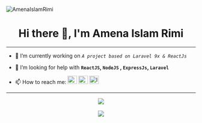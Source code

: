 <link rel="stylesheet" href="https://cdn.jsdelivr.net/gh/devicons/devicon@v2.11.0/devicon.min.css">

<p> <img src="https://komarev.com/ghpvc/?username=AmenaIslamRimi&show_icons=true&theme=gotham" alt="AmenaIslamRimi" /> </p>

<h1 align="center">Hi there 👋, I'm Amena Islam Rimi</h1>
<hr>

- 🔭 I’m currently working on *`A project based on Laravel 9x & ReactJs`*

- 🤔 I’m looking for help with **`ReactJS`, `NodeJS` , `ExpressJs`, `Laravel`**

- 📫 How to reach me:  <a href="mailto:amenarimi5@gmail.com"><img src="https://upload.wikimedia.org/wikipedia/commons/7/7e/Gmail_icon_%282020%29.svg" alt="gmail" width="25" height="22"></a> <a href="https://www.facebook.com/amena.islam.50999"><img src="https://cdn.worldvectorlogo.com/logos/facebook-3.svg" alt="facebook" width="25" height="22"></a> <a href="https://www.linkedin.com/in/amena-rimi-ar5599/"><img src="https://cdn.worldvectorlogo.com/logos/linkedin-icon-2.svg" alt="linkedin" width="25" height="22"></a> 

<hr>

<div align="center">
<a href="https://github.com/AmenaIslamRimi">
    <img align="center" src="https://github-readme-stats.vercel.app/api/top-langs/?username=AmenaIslamRimi&layout=compact&theme=city_lights" />
</a>
</div>

<br>

<div align="center">
    <img align="center" src="https://github-readme-stats.vercel.app/api?username=AmenaIslamRimi&layout=compact&show_icons=true&theme=city_lights" />
</div>
